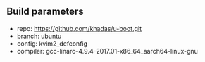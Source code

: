 ## Build parameters
- repo:		https://github.com/khadas/u-boot.git
- branch:	ubuntu
- config:	kvim2_defconfig
- compiler:	gcc-linaro-4.9.4-2017.01-x86_64_aarch64-linux-gnu
